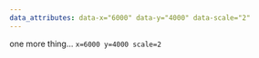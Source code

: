 ```yaml
---
data_attributes: data-x="6000" data-y="4000" data-scale="2"
---
```


one more thing...
`x=6000 y=4000 scale=2`

